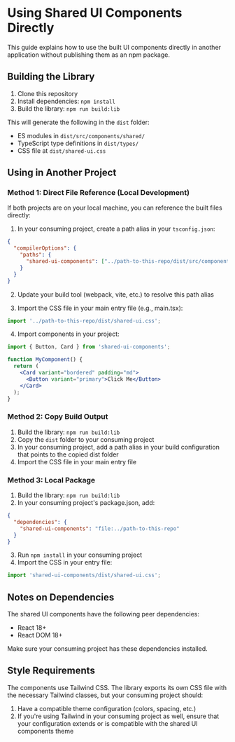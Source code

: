 
# Using Shared UI Components Directly

This guide explains how to use the built UI components directly in another application without publishing them as an npm package.

## Building the Library

1. Clone this repository
2. Install dependencies: `npm install`
3. Build the library: `npm run build:lib`

This will generate the following in the `dist` folder:
- ES modules in `dist/src/components/shared/`
- TypeScript type definitions in `dist/types/`
- CSS file at `dist/shared-ui.css`

## Using in Another Project

### Method 1: Direct File Reference (Local Development)

If both projects are on your local machine, you can reference the built files directly:

1. In your consuming project, create a path alias in your `tsconfig.json`:

```json
{
  "compilerOptions": {
    "paths": {
      "shared-ui-components": ["../path-to-this-repo/dist/src/components/shared"]
    }
  }
}
```

2. Update your build tool (webpack, vite, etc.) to resolve this path alias

3. Import the CSS file in your main entry file (e.g., main.tsx):

```jsx
import '../path-to-this-repo/dist/shared-ui.css';
```

4. Import components in your project:

```jsx
import { Button, Card } from 'shared-ui-components';

function MyComponent() {
  return (
    <Card variant="bordered" padding="md">
      <Button variant="primary">Click Me</Button>
    </Card>
  );
}
```

### Method 2: Copy Build Output

1. Build the library: `npm run build:lib`
2. Copy the `dist` folder to your consuming project
3. In your consuming project, add a path alias in your build configuration that points to the copied dist folder
4. Import the CSS file in your main entry file

### Method 3: Local Package

1. Build the library: `npm run build:lib`
2. In your consuming project's package.json, add:

```json
{
  "dependencies": {
    "shared-ui-components": "file:../path-to-this-repo"
  }
}
```

3. Run `npm install` in your consuming project
4. Import the CSS in your entry file:

```jsx
import 'shared-ui-components/dist/shared-ui.css';
```

## Notes on Dependencies

The shared UI components have the following peer dependencies:
- React 18+
- React DOM 18+

Make sure your consuming project has these dependencies installed.

## Style Requirements

The components use Tailwind CSS. The library exports its own CSS file with the necessary Tailwind classes, but your consuming project should:

1. Have a compatible theme configuration (colors, spacing, etc.)
2. If you're using Tailwind in your consuming project as well, ensure that your configuration extends or is compatible with the shared UI components theme
